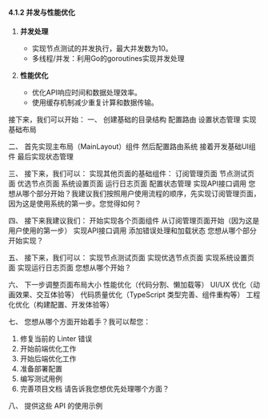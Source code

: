 #### 4.1.2 并发与性能优化

1. **并发处理**
	- 实现节点测试的并发执行，最大并发数为10。
	- 多线程/并发：利用Go的goroutines实现并发处理

2. **性能优化**
	- 优化API响应时间和数据处理效率。
	- 使用缓存机制减少重复计算和数据传输。


接下来，我们可以开始：
一、
创建基础的目录结构
配置路由
设置状态管理
实现基础布局

二、
首先实现主布局（MainLayout）组件
然后配置路由系统
接着开发基础UI组件
最后实现状态管理

三、
接下来，我们可以：
实现其他页面的基础组件：
订阅管理页面
节点测试页面
优选节点页面
系统设置页面
运行日志页面
配置状态管理
实现API接口调用
您想从哪个部分开始？我建议我们按照用户使用流程的顺序，先实现订阅管理页面，因为这是使用系统的第一步。您觉得如何？

四、
接下来我建议我们：
开始实现各个页面组件
从订阅管理页面开始（因为这是用户使用的第一步）
实现API接口调用
添加错误处理和加载状态
您想从哪个部分开始实现？

五、
接下来，我们可以：
实现节点测试页面
实现优选节点页面
实现系统设置页面
实现运行日志页面
您想从哪个开始？

六、
下一步调整页面布局大小
性能优化（代码分割、懒加载等）
UI/UX 优化（动画效果、交互体验等）
代码质量优化（TypeScript 类型完善、组件重构等）
工程化优化（构建配置、开发体验等）

七、
您想从哪个方面开始着手？我可以帮您：
1. 修复当前的 Linter 错误
2. 开始前端优化工作
3. 开始后端优化工作
4. 准备部署配置
5. 编写测试用例
6. 完善项目文档
请告诉我您想优先处理哪个方面？

八、
提供这些 API 的使用示例